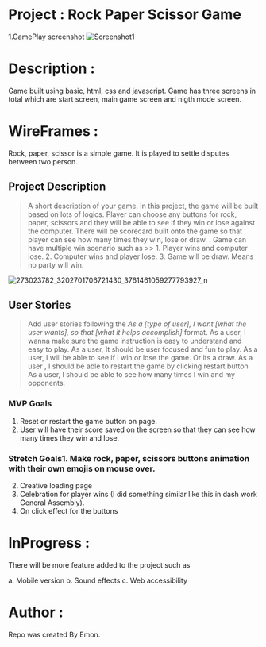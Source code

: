 
# Project : Rock Paper Scissor Game

1.GamePlay screenshot
![Screenshot1](https://user-images.githubusercontent.com/89279974/159103964-5814715f-badf-49a4-9bf9-e77a3aaa1f98.png)


# Description :

Game built using basic, html, css and javascript. Game has three screens in total which are start screen, main game screen and nigth mode screen. 

# WireFrames :

Rock, paper, scissor is a simple game. It is played to settle disputes between two person.

## Project Description 
>A short description of your game.
In this project, the game will be built based on lots of logics. Player can choose any buttons for rock, paper, scissors and they will be able to see if they win or lose against the computer. There will be scorecard built onto the game so that player can see how many times they win, lose or draw. . Game can have multiple win scenario such as  >>
                                                                          1. Player wins and computer lose.
                                                                          2. Computer wins and player lose.
                                                                          3. Game will be draw. Means no party will win. 




![273023782_3202701706721430_3761461059277793927_n](https://media.git.generalassemb.ly/user/41077/files/7c11d180-9b0f-11ec-8884-cc54aa309075)



## User Stories
> Add user stories following the _As a [type of user], I want [what the user wants], so that [what it helps accomplish]_ format.
As a user, I wanna make sure the game instruction is easy to understand and easy to play.
As a user, It should be user focused and fun to play.
As a user, I will be able to see if I win or lose the game. Or its a draw.
As a user , I should be able to restart the game by clicking restart button
As a user, I should be able to see how many times I win and my opponents.

### MVP Goals

 
   1. Reset or restart the game button on page.
   2. User will have their score saved on the screen so that they can see how many times they win and lose.

### Stretch Goals1. Make rock, paper, scissors buttons animation with their own emojis on mouse over.

2. Creative loading page 
3. Celebration for player wins (I did something similar like this in dash work General Assembly).
4. On click effect for the buttons 



# InProgress :

There will be more feature added to the project such as 

a. Mobile version
b. Sound effects
c. Web accessibility


# Author :
Repo was created By Emon. 

